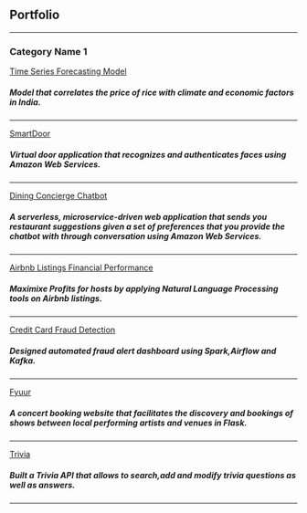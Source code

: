 ## Portfolio

---

### Category Name 1 

[Time Series Forecasting Model](https://github.com/Roshni96/Rice_price_forecast)

<h5>Model that correlates the price of rice with climate and economic factors in India.</h5>


---
[SmartDoor](https://github.com/Roshni96/SmartDoor)
<h5>Virtual door application that recognizes and authenticates faces using Amazon Web Services.</h5>

---
[Dining Concierge Chatbot](https://github.com/Roshni96/DiningChatbot)
<h5> A serverless, microservice-driven web application that sends you restaurant suggestions given a set of preferences
 that you provide the chatbot with through conversation using Amazon Web Services.</h5>


---
[Airbnb Listings Financial Performance](https://github.com/Roshni96/Airbnb_host_revenue_analysis)
<h5>Maximixe Profits for hosts by applying Natural Language Processing tools on Airbnb listings.</h5>


---
[Credit Card Fraud Detection](https://github.com/Roshni96/Credit_Card_Fraud_Detection)
<h5>Designed automated fraud alert dashboard using Spark,Airflow and Kafka.</h5>


---
[Fyuur](https://github.com/Roshni96/fyyur)
<h5>A concert booking website that facilitates the discovery and bookings of
 shows between local performing artists and venues in Flask.</h5>


---
[Trivia](https://github.com/Roshni96/Trivia_app)
<h5>Built a Trivia API that allows to search,add and modify trivia questions as well as answers.</h5>





---

<!-- Remove above link if you don't want to attibute -->
